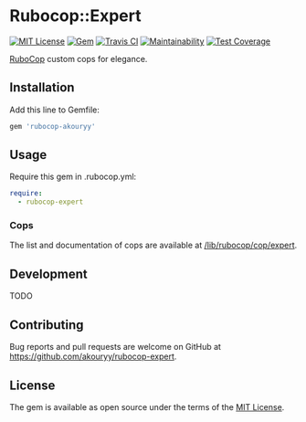 # Rubocop::Expert

[![MIT License](https://img.shields.io/badge/license-MIT-blue.svg?logo=github&logoColor=ffffff&colorA=404040)](LICENSE.txt)
[![Gem](https://img.shields.io/gem/v/rubocop-expert.svg?logo=ruby&logoColor=ff1111&colorA=404040)](https://rubygems.org/gems/rubocop-expert)
[![Travis CI](https://img.shields.io/travis/akouryy/rubocop-expert.svg?logo=travis&colorA=404040)](https://travis-ci.org/akouryy/rubocop-expert)
[![Maintainability](https://api.codeclimate.com/v1/badges/75e1c678fc0ee4fa0493/maintainability)](https://codeclimate.com/github/akouryy/rubocop-expert/maintainability)
[![Test Coverage](https://api.codeclimate.com/v1/badges/75e1c678fc0ee4fa0493/test_coverage)](https://codeclimate.com/github/akouryy/rubocop-expert/test_coverage)

[RuboCop](https://github.com/rubocop-hq/rubocop/) custom cops for elegance.

## Installation

Add this line to Gemfile:

```ruby
gem 'rubocop-akouryy'
```

## Usage

Require this gem in .rubocop.yml:

```yaml
require:
  - rubocop-expert
```

### Cops

The list and documentation of cops are available at
[/lib/rubocop/cop/expert](https://github.com/akouryy/rubocop-expert/tree/master/lib/rubocop/cop/expert).

## Development

TODO

## Contributing

Bug reports and pull requests are welcome on GitHub at https://github.com/akouryy/rubocop-expert.

## License

The gem is available as open source under the terms of the [MIT License](https://opensource.org/licenses/MIT).
